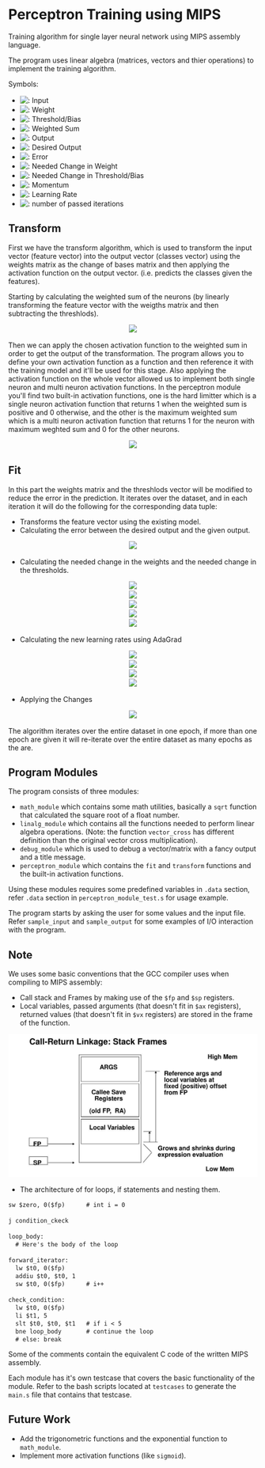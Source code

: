 # Perceptron Training using MIPS

Training algorithm for single layer neural network using MIPS assembly language.

The program uses linear algebra (matrices, vectors and thier operations) to implement the training algorithm.

Symbols:

- <!-- $x$ --> <img style="transform: translateY(0.1em);" src="https://render.githubusercontent.com/render/math?math=x">: Input
- <!-- $w$ --> <img style="transform: translateY(0.1em);" src="https://render.githubusercontent.com/render/math?math=w">: Weight
- <!-- $b$ --> <img style="transform: translateY(0.1em);" src="https://render.githubusercontent.com/render/math?math=b">: Threshold/Bias
- <!-- $s$ --> <img style="transform: translateY(0.1em);" src="https://render.githubusercontent.com/render/math?math=s">: Weighted Sum
- <!-- $y$ --> <img style="transform: translateY(0.1em);" src="https://render.githubusercontent.com/render/math?math=y">: Output
- <!-- $y_d$ --> <img style="transform: translateY(0.1em);" src="https://render.githubusercontent.com/render/math?math=y_d">: Desired Output
- <!-- $\delta$ --> <img style="transform: translateY(0.1em);" src="https://render.githubusercontent.com/render/math?math=%5Cdelta">: Error
- <!-- $\Delta w$ --> <img style="transform: translateY(0.1em);" src="https://render.githubusercontent.com/render/math?math=%5CDelta%20w">: Needed Change in Weight
- <!-- $\Delta b$ --> <img style="transform: translateY(0.1em);" src="https://render.githubusercontent.com/render/math?math=%5CDelta%20b">: Needed Change in Threshold/Bias
- <!-- $\beta$ --> <img style="transform: translateY(0.1em);" src="https://render.githubusercontent.com/render/math?math=%5Cbeta">: Momentum
- <!-- $\alpha$ --> <img style="transform: translateY(0.1em);" src="https://render.githubusercontent.com/render/math?math=%5Calpha">: Learning Rate
- <!-- $t$ --> <img style="transform: translateY(0.1em);" src="https://render.githubusercontent.com/render/math?math=t">: number of passed iterations

## Transform

First we have the transform algorithm, which is used to transform the input vector (feature vector) into the output vector (classes vector) using the weights matrix as the change of bases matrix and then applying the activation function on the output vector. (i.e. predicts the classes given the features).

Starting by calculating the weighted sum of the neurons (by linearly transforming the feature vector with the weigths matrix and then subtracting the threshlods).

<!-- $$
w_{k \times j} \cdot x_{j} + b_{k} \cdot \left[ -1 \right] = s_{k}
$$ -->

<div align="center"><img src="https://render.githubusercontent.com/render/math?math=w_%7Bk%20%5Ctimes%20j%7D%20%5Ccdot%20x_%7Bj%7D%20%2B%20b_%7Bk%7D%20%5Ccdot%20%5Cleft%5B%20-1%20%5Cright%5D%20%3D%20s_%7Bk%7D"></div>

Then we can apply the chosen activation function to the weighted sum in order to get the output of the transformation. The program allows you to define your own activation function as a function and then reference it with the training model and it'll be used for this stage. Also applying the activation function on the whole vector allowed us to implement both single neuron and multi neuron activation functions. In the perceptron module you'll find two built-in activation functions, one is the hard limitter which is a single neuron activation function that returns 1 when the weighted sum is positive and 0 otherwise, and the other is the maximum weighted sum which is a multi neuron activation function that returns 1 for the neuron with maximum weghted sum and 0 for the other neurons.

<!-- $$
y_{k} = activation\left( s_{k} \right)
$$ -->

<div align="center"><img src="https://render.githubusercontent.com/render/math?math=y_%7Bk%7D%20%3D%20activation%5Cleft(%20s_%7Bk%7D%20%5Cright)"></div>

## Fit

In this part the weights matrix and the threshlods vector will be modified to reduce the error in the prediction. It iterates over the dataset, and in each iteration it will do the following for the corresponding data tuple:

- Transforms the feature vector using the existing model.
- Calculating the error between the desired output and the given output.

<!-- $$
\delta_{k} = y_{k} - {y_d}_{k}
$$ -->

<div align="center"><img src="https://render.githubusercontent.com/render/math?math=%5Cdelta_%7Bk%7D%20%3D%20y_%7Bk%7D%20-%20%7By_d%7D_%7Bk%7D"></div>

- Calculating the needed change in the weights and the needed change in the thresholds.

<!-- $$
\Delta w_{\hat{k} \hat{j}} \gets \beta \Delta w_{\hat{k} \hat{j}} + \left( 1 - \beta \right)\frac{\partial L_{\hat{k}}}{\partial w_{\hat{k} \hat{j}}}
$$ -->

<div align="center"><img src="https://render.githubusercontent.com/render/math?math=%5CDelta%20w_%7B%5Chat%7Bk%7D%20%5Chat%7Bj%7D%7D%20%5Cgets%20%5Cbeta%20%5CDelta%20w_%7B%5Chat%7Bk%7D%20%5Chat%7Bj%7D%7D%20%2B%20%5Cleft(%201%20-%20%5Cbeta%20%5Cright)%5Cfrac%7B%5Cpartial%20L_%7B%5Chat%7Bk%7D%7D%7D%7B%5Cpartial%20w_%7B%5Chat%7Bk%7D%20%5Chat%7Bj%7D%7D%7D"></div>

<!-- $$
\Delta w_{k \times j} \gets \beta \Delta w_{k \times j} + \left( 1 - \beta \right)\delta_{k} \cdot x_{j}^T
$$ -->

<div align="center"><img src="https://render.githubusercontent.com/render/math?math=%5CDelta%20w_%7Bk%20%5Ctimes%20j%7D%20%5Cgets%20%5Cbeta%20%5CDelta%20w_%7Bk%20%5Ctimes%20j%7D%20%2B%20%5Cleft(%201%20-%20%5Cbeta%20%5Cright)%5Cdelta_%7Bk%7D%20%5Ccdot%20x_%7Bj%7D%5ET"></div>

<!-- $$
\Delta b_{\hat{k}} \gets \beta \Delta b_{\hat{k}} + \left( 1 - \beta \right)\frac{\partial L_{\hat{k}}}{\partial b_{\hat{k}}}
$$ -->

<div align="center"><img src="https://render.githubusercontent.com/render/math?math=%5CDelta%20b_%7B%5Chat%7Bk%7D%7D%20%5Cgets%20%5Cbeta%20%5CDelta%20b_%7B%5Chat%7Bk%7D%7D%20%2B%20%5Cleft(%201%20-%20%5Cbeta%20%5Cright)%5Cfrac%7B%5Cpartial%20L_%7B%5Chat%7Bk%7D%7D%7D%7B%5Cpartial%20b_%7B%5Chat%7Bk%7D%7D%7D"></div>

<!-- $$
\Delta b_{k} \gets \beta \Delta b_{k} + \left( 1 - \beta \right)\delta_{k} \cdot \left[ -1 \right] ^T
$$ -->

<div align="center"><img src="https://render.githubusercontent.com/render/math?math=%5CDelta%20b_%7Bk%7D%20%5Cgets%20%5Cbeta%20%5CDelta%20b_%7Bk%7D%20%2B%20%5Cleft(%201%20-%20%5Cbeta%20%5Cright)%5Cdelta_%7Bk%7D%20%5Ccdot%20%5Cleft%5B%20-1%20%5Cright%5D%20%5ET"></div>

<!-- $$
\Delta b_{k} \gets \beta \Delta b_{k} - \left( 1 - \beta \right)\delta_{k}
$$ -->

<div align="center"><img src="https://render.githubusercontent.com/render/math?math=%5CDelta%20b_%7Bk%7D%20%5Cgets%20%5Cbeta%20%5CDelta%20b_%7Bk%7D%20-%20%5Cleft(%201%20-%20%5Cbeta%20%5Cright)%5Cdelta_%7Bk%7D"></div>

- Calculating the new learning rates using AdaGrad

<!-- $$
\sigma_{\hat{k} \hat{j}}^t = \sqrt{\frac{\sum {\Delta w_{\hat{k} \hat{j}}}^2}{t}}
$$ -->

<div align="center"><img src="https://render.githubusercontent.com/render/math?math=%5Csigma_%7B%5Chat%7Bk%7D%20%5Chat%7Bj%7D%7D%5Et%20%3D%20%5Csqrt%7B%5Cfrac%7B%5Csum%20%7B%5CDelta%20w_%7B%5Chat%7Bk%7D%20%5Chat%7Bj%7D%7D%7D%5E2%7D%7Bt%7D%7D"></div>

<!-- $$
\sigma_{\hat{k}}^t = \sqrt{\frac{\sum {\Delta b_{\hat{k}}}^2}{t}}
$$ -->

<div align="center"><img src="https://render.githubusercontent.com/render/math?math=%5Csigma_%7B%5Chat%7Bk%7D%7D%5Et%20%3D%20%5Csqrt%7B%5Cfrac%7B%5Csum%20%7B%5CDelta%20b_%7B%5Chat%7Bk%7D%7D%7D%5E2%7D%7Bt%7D%7D"></div>

<!-- $$
\alpha_{\hat{k} \hat{j}} \gets \frac{\alpha_{\hat{k} \hat{j}}}{\sigma_{\hat{k}}^t}
$$ -->

<div align="center"><img src="https://render.githubusercontent.com/render/math?math=%5Calpha_%7B%5Chat%7Bk%7D%20%5Chat%7Bj%7D%7D%20%5Cgets%20%5Cfrac%7B%5Calpha_%7B%5Chat%7Bk%7D%20%5Chat%7Bj%7D%7D%7D%7B%5Csigma_%7B%5Chat%7Bk%7D%7D%5Et%7D"></div>

<!-- $$
\alpha_{\hat{k}} \gets \frac{\alpha_{\hat{k}}}{\sigma_{\hat{k} \hat{j}}^t}
$$ -->

<div align="center"><img src="https://render.githubusercontent.com/render/math?math=%5Calpha_%7B%5Chat%7Bk%7D%7D%20%5Cgets%20%5Cfrac%7B%5Calpha_%7B%5Chat%7Bk%7D%7D%7D%7B%5Csigma_%7B%5Chat%7Bk%7D%20%5Chat%7Bj%7D%7D%5Et%7D"></div>

- Applying the Changes

<!-- $$
w_{k \times j} \gets w_{k \times j} - \alpha_{k \times j} \Delta w_{k \times j} \\
b_{k} \gets b_{k} - \alpha_{k} \Delta b_{k}
$$ -->

<div align="center"><img src="https://render.githubusercontent.com/render/math?math=w_%7Bk%20%5Ctimes%20j%7D%20%5Cgets%20w_%7Bk%20%5Ctimes%20j%7D%20-%20%5Calpha_%7Bk%20%5Ctimes%20j%7D%20%5CDelta%20w_%7Bk%20%5Ctimes%20j%7D%20%5C%5C%0Ab_%7Bk%7D%20%5Cgets%20b_%7Bk%7D%20-%20%5Calpha_%7Bk%7D%20%5CDelta%20b_%7Bk%7D"></div>

The algorithm iterates over the entire dataset in one epoch, if more than one epoch are given it will re-iterate over the entire dataset as many epochs as the are.

## Program Modules

The program consists of three modules:

- `math_module` which contains some math utilities, basically a `sqrt` function that calculated the square root of a float number.
- `linalg_module` which contains all the functions needed to perform linear algebra operations. (Note: the function `vector_cross` has different definition than the original vector cross multiplication).
- `debug_module` which is used to debug a vector/matrix with a fancy output and a title message.
- `perceptron_module` which contains the `fit` and `transform` functions and the built-in activation functions.

Using these modules requires some predefined variables in `.data` section, refer `.data` section in `perceptron_module_test.s` for usage example.

The program starts by asking the user for some values and the input file. Refer `sample_input` and `sample_output` for some examples of I/O interaction with the program.

## Note

We uses some basic conventions that the GCC compiler uses when compiling to MIPS assembly:

- Call stack and Frames by making use of the `$fp` and `$sp` registers.
- Local variables, passed arguments (that doesn't fit in `$ax` registers), returned values (that doesn't fit in `$vx` registers) are stored in the frame of the function.

![call-stack](./figures/call-stack.jpg)

- The architecture of for loops, if statements and nesting them.

```assembly
sw $zero, 0($fp)      # int i = 0

j condition_ckeck

loop_body:
  # Here's the body of the loop

forward_iterator:
  lw $t0, 0($fp)
  addiu $t0, $t0, 1
  sw $t0, 0($fp)      # i++

check_condition:
  lw $t0, 0($fp)
  li $t1, 5
  slt $t0, $t0, $t1   # if i < 5
  bne loop_body       # continue the loop
  # else: break
```

Some of the comments contain the equivalent C code of the written MIPS assembly.

Each module has it's own testcase that covers the basic functionality of the module. Refer to the bash scripts located at `testcases` to generate the `main.s` file that contains that testcase.

## Future Work

- Add the trigonometric functions and the exponential function to `math_module`.
- Implement more activation functions (like `sigmoid`).
